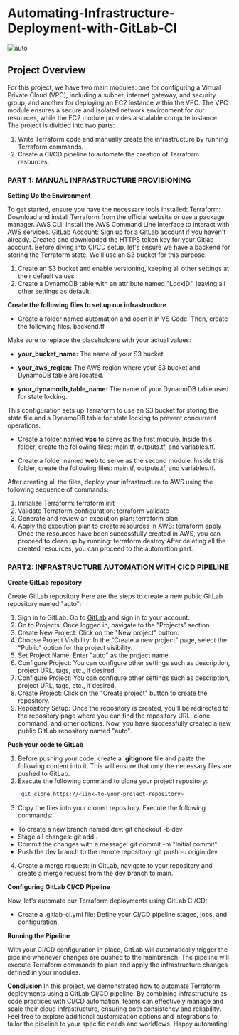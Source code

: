 # Automating-Infrastructure-Deployment-with-GitLab-CI

![auto](https://github.com/uvalentino/Automating-Infrastructure-Deployment-with-GitLab-CI/assets/125161023/41b7cb86-86ee-4bb9-8e32-b9c2d4818fe4)


## Project Overview
For this project, we have two main modules: one for configuring a Virtual Private Cloud (VPC), including a subnet, internet gateway, and security group, and another for deploying an EC2 instance within the VPC. The VPC module ensures a secure and isolated network environment for our resources, while the EC2 module provides a scalable compute instance.
The project is divided into two parts:
1. Write Terraform code and manually create the infrastructure by running Terraform commands.
2. Create a CI/CD pipeline to automate the creation of Terraform resources.

### PART 1: MANUAL INFRASTRUCTURE PROVISIONING
**Setting Up the Environment**

To get started, ensure you have the necessary tools installed:
Terraform: Download and install Terraform from the official website or use a package manager.
AWS CLI: Install the AWS Command Line Interface to interact with AWS services.
GitLab Account: Sign up for a GitLab account if you haven't already. Created and downloaded the HTTPS token key for your Gitlab account.
Before diving into CI/CD setup, let's ensure we have a backend for storing the Terraform state. We'll use an S3 bucket for this purpose:
1. Create an S3 bucket and enable versioning, keeping all other settings at their default values.
2. Create a DynamoDB table with an attribute named "LockID", leaving all other settings as default.

**Create the following files to set up our infrastructure**

- Create a folder named automation and open it in VS Code. Then, create the following files.
backend.tf

Make sure to replace the placeholders with your actual values:

- **your_bucket_name:** The name of your S3 bucket.

- **your_aws_region:** The AWS region where your S3 bucket and DynamoDB table are located.

- **your_dynamodb_table_name:** The name of your DynamoDB table used for state locking.

This configuration sets up Terraform to use an S3 bucket for storing the state file and a DynamoDB table for state locking to prevent concurrent operations.

- Create a folder named **vpc** to serve as the first module. Inside this folder, create the following files: main.tf, outputs.tf, and variables.tf.

- Create a folder named **web** to serve as the second module. Inside this folder, create the following files: main.tf, outputs.tf, and variables.tf.

After creating all the files, deploy your infrastructure to AWS using the following sequence of commands:
1. Initialize Terraform: terraform init
2. Validate Terraform configuration: terraform validate
3. Generate and review an execution plan: terraform plan
4. Apply the execution plan to create resources in AWS: terraform apply
Once the resources have been successfully created in AWS, you can proceed to clean up by running: terraform destroy
After deleting all the created resources, you can proceed to the automation part.

### PART2: INFRASTRUCTURE AUTOMATION WITH CICD PIPELINE 

**Create GitLab repository**

Create GitLab repository
Here are the steps to create a new public GitLab repository named "auto":
1. Sign in to GitLab: Go to [GitLab](https://gitlab.com/) and sign in to your account.
2. Go to Projects: Once logged in, navigate to the "Projects" section.
3. Create New Project: Click on the "New project" button.
4. Choose Project Visibility: In the "Create a new project" page, select the "Public" option for the project visibility.
5. Set Project Name: Enter "auto" as the project name.
6. Configure Project: You can configure other settings such as description, project URL, tags, etc., if desired.
7. Configure Project: You can configure other settings such as description, project URL, tags, etc., if desired.
8. Create Project: Click on the "Create project" button to create the repository.
9. Repository Setup: Once the repository is created, you'll be redirected to the repository page where you can find the repository URL, clone command, and other options.
Now, you have successfully created a new public GitLab repository named "auto".

**Push your code to GitLab**

1. Before pushing your code, create a **.gitignore** file and paste the following content into it. This will ensure that only the necessary files are pushed to GitLab.
2. Execute the following command to clone your project repository:
   ```bash
    git clone https://<link-to-your-project-repository>
    ```
3. Copy the files into your cloned repository.
Execute the following commands:

 - To create a new branch named dev: git checkout -b dev
 - Stage all changes: git add .
 - Commit the changes with a message: git commit -m "Initial commit"
 - Push the dev branch to the remote repository: git push -u origin dev
4. Create a merge request: In GitLab, navigate to your repository and create a merge request from the dev branch to main.

**Configuring GitLab CI/CD Pipeline**

Now, let's automate our Terraform deployments using GitLab CI/CD:

- Create a .gitlab-ci.yml file: Define your CI/CD pipeline stages, jobs, and configuration.

**Running the Pipeline**

With your CI/CD configuration in place, GitLab will automatically trigger the pipeline whenever changes are pushed to the mainbranch. The pipeline will execute Terraform commands to plan and apply the infrastructure changes defined in your modules.

**Conclusion**
In this project, we demonstrated how to automate Terraform deployments using a GitLab CI/CD pipeline. By combining infrastructure as code practices with CI/CD automation, teams can effectively manage and scale their cloud infrastructure, ensuring both consistency and reliability.
Feel free to explore additional customization options and integrations to tailor the pipeline to your specific needs and workflows. Happy automating!
